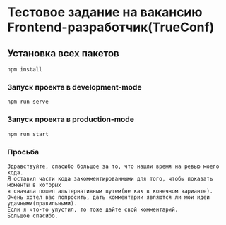 # Тестовое задание на вакансию Frontend-разработчик(TrueConf)

## Установка всех пакетов 
```
npm install
```

### Запуск проекта в development-mode
```
npm run serve
```
### Запуск проекта в production-mode
```
npm run start
```

### Просьба
```
Здравствуйте, спасибо большое за то, что нашли время на ревью моего кода.
Я оставил части кода закомментированными для того, чтобы показать моменты в которых 
я сначала пошел альтернативным путем(не как в конечном варианте).
Очень хотел вас попросить, дать комментарии являются ли мои идеи удачными(правильными).
Если я что-то упустил, то тоже дайте свой комментарий.
Большое спасибо.
```
